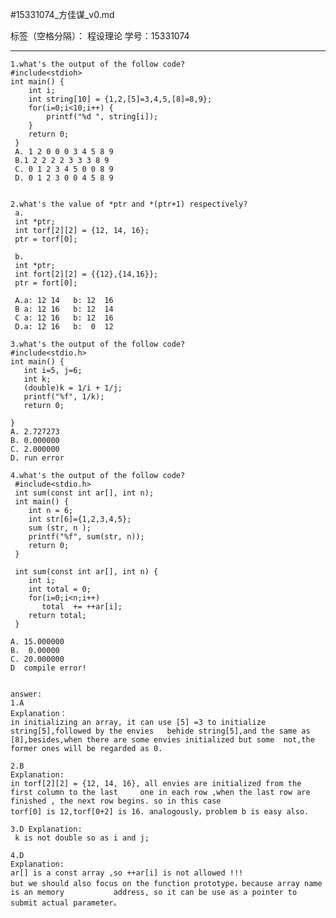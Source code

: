 ﻿#15331074_方佳谋_v0.md

标签（空格分隔）： 程设理论
学号：15331074

---
    
    
    1.what's the output of the follow code?
    #include<stdioh>
    int main() {
        int i;
        int string[10] = {1,2,[5]=3,4,5,[8]=8,9};
        for(i=0;i<10;i++) {
            printf("%d ", string[i]);
        }
        return 0;
     }
     A. 1 2 0 0 0 3 4 5 8 9 
     B.1 2 2 2 2 3 3 3 8 9
     C. 0 1 2 3 4 5 0 0 8 9 
     D. 0 1 2 3 0 0 4 5 8 9
     
    
    2.what's the value of *ptr and *(ptr+1) respectively?
     a.
     int *ptr;
     int torf[2][2] = {12, 14, 16};
     ptr = torf[0];
     
     b.
     int *ptr;
     int fort[2][2] = {{12},{14,16}};
     ptr = fort[0];
     
     A.a: 12 14   b: 12  16
     B a: 12 16   b: 12  14
     C a: 12 16   b: 12  16 
     D.a: 12 16   b:  0  12
    
    3.what's the output of the follow code?
    #include<stdio.h>
    int main() { 
       int i=5, j=6;
       int k;
       (double)k = 1/i + 1/j;
       printf("%f", 1/k);
       return 0;
       
    }
    A. 2.727273
    B. 0.000000
    C. 2.000000
    D. run error
    
    4.what's the output of the follow code?
     #include<stdio.h>
     int sum(const int ar[], int n);
     int main() {
    	int n = 6;
    	int str[6]={1,2,3,4,5};
    	sum (str, n );
    	printf("%f", sum(str, n));
    	return 0;
     } 
     
     int sum(const int ar[], int n) {
     	int i;
     	int total = 0;
     	for(i=0;i<n;i++)
     	   total  += ++ar[i];
    	return total; 
     }
     
    A. 15.000000
    B.  0.00000
    C. 20.000000
    D  compile error!
 
 
    answer:
    1.A
    Explanation：
    in initializing an array, it can use [5] =3 to initialize string[5],followed by the envies   behide string[5],and the same as [8],besides,when there are some envies initialized but some  not,the former ones will be regarded as 0.  
       
    2.B
    Explanation:
    in torf[2][2] = {12, 14, 16}, all envies are initialized from the first column to the last     one in each row ,when the last row are finished , the next row begins. so in this case
    torf[0] is 12,torf[0+2] is 16. analogously，problem b is easy also. 
    
    3.D Explanation:
     k is not double so as i and j;
       
    4.D
    Explanation:
    ar[] is a const array ,so ++ar[i] is not allowed !!!
    but we should also focus on the function prototype，because array name is an memory           address, so it can be use as a pointer to submit actual parameter。


